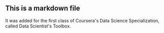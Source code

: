 ## This is a markdown file

It was added for the first class of Coursera's Data Science Specialization,
called Data Scientist's Toolbox.




